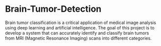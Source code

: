 # Brain-Tumor-Detection
Brain tumor classification is a critical application of medical image analysis using deep learning and artificial intelligence. The goal of this project is to develop a system that can accurately identify and classify brain tumors from MRI (Magnetic Resonance Imaging) scans into different categories.
